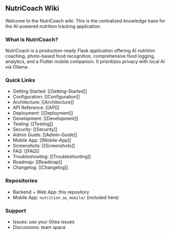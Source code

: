## NutriCoach Wiki

Welcome to the NutriCoach wiki. This is the centralized knowledge base for the AI-powered nutrition tracking application.

### What is NutriCoach?
NutriCoach is a production-ready Flask application offering AI nutrition coaching, photo-based food recognition, comprehensive food logging, analytics, and a Flutter mobile companion. It prioritizes privacy with local AI via Ollama.

### Quick Links
- Getting Started: [[Getting-Started]]
- Configuration: [[Configuration]]
- Architecture: [[Architecture]]
- API Reference: [[API]]
- Deployment: [[Deployment]]
- Development: [[Development]]
- Testing: [[Testing]]
- Security: [[Security]]
- Admin Guide: [[Admin-Guide]]
- Mobile App: [[Mobile-App]]
- Screenshots: [[Screenshots]]
- FAQ: [[FAQ]]
- Troubleshooting: [[Troubleshooting]]
- Roadmap: [[Roadmap]]
- Changelog: [[Changelog]]

### Repositories
- Backend + Web App: this repository
- Mobile App: `nutrition_ai_mobile/` (included here)

### Support
- Issues: use your Gitea issues
- Discussions: team space

